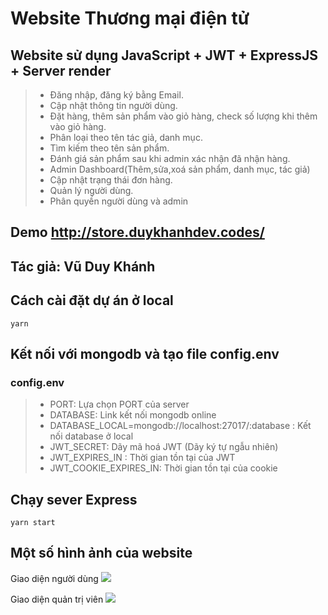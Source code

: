 # Website Thương mại điện tử

## Website sử dụng JavaScript + JWT + ExpressJS + Server render

> - Đăng nhập, đăng ký bằng Email.
> - Cập nhật thông tin người dùng.
> - Đặt hàng, thêm sản phẩm vào giỏ hàng, check số lượng khi thêm vào giỏ hàng.
> - Phân loại theo tên tác giả, danh mục.
> - Tìm kiếm theo tên sản phẩm.
> - Đánh giá sản phẩm sau khi admin xác nhận đã nhận hàng.
> - Admin Dashboard(Thêm,sửa,xoá sản phẩm, danh mục, tác giả)
> - Cập nhật trạng thái đơn hàng.
> - Quản lý người dùng.
> - Phân quyền người dùng và admin

## Demo http://store.duykhanhdev.codes/

## Tác giả: Vũ Duy Khánh

## Cách cài đặt dự án ở local

```
yarn
```

## Kết nối với mongodb và tạo file config.env

### config.env

> - PORT: Lựa chọn PORT của server
> - DATABASE: Link kết nối mongodb online
> - DATABASE_LOCAL=mongodb://localhost:27017/:database : Kết nối database ở local
> - JWT_SECRET: Dãy mã hoá JWT (Dãy ký tự ngẫu nhiên)
> - JWT_EXPIRES_IN : Thời gian tồn tại của JWT
> - JWT_COOKIE_EXPIRES_IN: Thời gian tồn tại của cookie

## Chạy sever Express

```
yarn start
```

## Một số hình ảnh của website

Giao diện người dùng
![](https://res.cloudinary.com/duykhanh2401/image/upload/v1651567390/Blog/Screenshot_2022-05-03_154257_bvtoyr.png)

Giao diện quản trị viên
![](https://res.cloudinary.com/duykhanh2401/image/upload/v1651567516/Blog/Screenshot_2022-05-03_154509_gvbejy.png)
